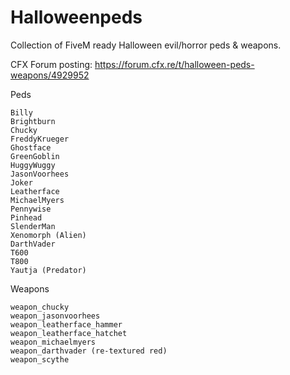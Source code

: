 # Halloweenpeds
Collection of FiveM ready Halloween evil/horror peds &amp; weapons. 

CFX Forum posting: https://forum.cfx.re/t/halloween-peds-weapons/4929952

Peds

    Billy
    Brightburn
    Chucky
    FreddyKrueger
    Ghostface
    GreenGoblin
    HuggyWuggy
    JasonVoorhees
    Joker
    Leatherface
    MichaelMyers
    Pennywise
    Pinhead
    SlenderMan
    Xenomorph (Alien)
    DarthVader
    T600
    T800
    Yautja (Predator)

Weapons

    weapon_chucky
    weapon_jasonvoorhees
    weapon_leatherface_hammer
    weapon_leatherface_hatchet
    weapon_michaelmyers
    weapon_darthvader (re-textured red)
    weapon_scythe
